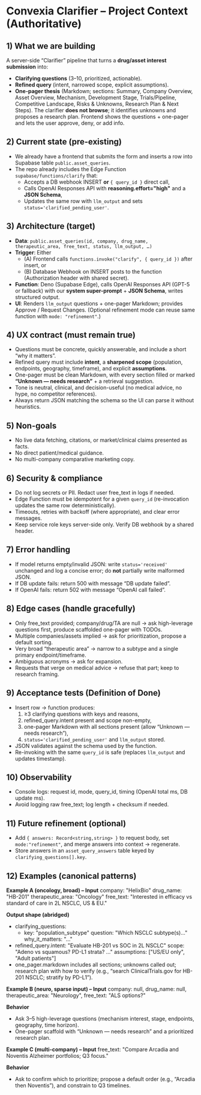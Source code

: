 # Convexia Clarifier – Project Context (Authoritative)

## 1) What we are building
A server-side “Clarifier” pipeline that turns a **drug/asset interest submission** into:
- **Clarifying questions** (3–10, prioritized, actionable).
- **Refined query** (intent, narrowed scope, explicit assumptions).
- **One-pager thesis** (Markdown; sections: Summary, Company Overview, Asset Overview, Mechanism, Development Stage, Trials/Pipeline, Competitive Landscape, Risks & Unknowns, Research Plan & Next Steps).
The clarifier **does not browse**; it identifies unknowns and proposes a research plan. Frontend shows the questions + one-pager and lets the user approve, deny, or add info.

## 2) Current state (pre-existing)
- We already have a frontend that submits the form and inserts a row into Supabase table `public.asset_queries`.
- The repo already includes the Edge Function `supabase/functions/clarify` that:
  - Accepts a DB webhook INSERT **or** `{ query_id }` direct call,
  - Calls OpenAI Responses API with **reasoning.effort="high"** and a **JSON Schema**,
  - Updates the same row with `llm_output` and sets `status='clarified_pending_user'`.

## 3) Architecture (target)
- **Data**: `public.asset_queries(id, company, drug_name, therapeutic_area, free_text, status, llm_output, …)`
- **Trigger**: Either
  - (A) Frontend calls `functions.invoke("clarify", { query_id })` after insert, or
  - (B) Database Webhook on INSERT posts to the function (Authorization header with shared secret).
- **Function**: Deno (Supabase Edge), calls OpenAI Responses API (GPT-5 or fallback) with our **system super-prompt** + **JSON Schema**, writes structured output.
- **UI**: Renders `llm_output` questions + one-pager Markdown; provides Approve / Request Changes. (Optional refinement mode can reuse same function with `mode: "refinement"`.)

## 4) UX contract (must remain true)
- Questions must be concrete, quickly answerable, and include a short “why it matters”.
- Refined query must include **intent**, a **sharpened scope** (population, endpoints, geography, timeframe), and explicit **assumptions**.
- One-pager must be clean Markdown, with every section filled or marked **“Unknown — needs research”** + a retrieval suggestion.
- Tone is neutral, clinical, and decision-useful (no medical advice, no hype, no competitor references).
- Always return JSON matching the schema so the UI can parse it without heuristics.

## 5) Non-goals
- No live data fetching, citations, or market/clinical claims presented as facts.
- No direct patient/medical guidance.
- No multi-company comparative marketing copy.

## 6) Security & compliance
- Do not log secrets or PII. Redact user free_text in logs if needed.
- Edge Function must be idempotent for a given `query_id` (re-invocation updates the same row deterministically).
- Timeouts, retries with backoff (where appropriate), and clear error messages.
- Keep service role keys server-side only. Verify DB webhook by a shared header.

## 7) Error handling
- If model returns empty/invalid JSON: write `status='received'` unchanged and log a concise error; do **not** partially write malformed JSON.
- If DB update fails: return 500 with message “DB update failed”.
- If OpenAI fails: return 502 with message “OpenAI call failed”.

## 8) Edge cases (handle gracefully)
- Only free_text provided; company/drug/TA are null → ask high-leverage questions first, produce scaffolded one-pager with TODOs.
- Multiple companies/assets implied → ask for prioritization, propose a default sorting.
- Very broad “therapeutic area” → narrow to a subtype and a single primary endpoint/timeframe.
- Ambiguous acronyms → ask for expansion.
- Requests that verge on medical advice → refuse that part; keep to research framing.

## 9) Acceptance tests (Definition of Done)
- Insert row → function produces:
  1) ≥3 clarifying questions with keys and reasons,
  2) refined_query.intent present and scope non-empty,
  3) one-pager Markdown with all sections present (allow “Unknown — needs research”),
  4) `status='clarified_pending_user'` and `llm_output` stored.
- JSON validates against the schema used by the function.
- Re-invoking with the same `query_id` is safe (replaces `llm_output` and updates timestamp).

## 10) Observability
- Console logs: request id, mode, query_id, timing (OpenAI total ms, DB update ms).
- Avoid logging raw free_text; log length + checksum if needed.

## 11) Future refinement (optional)
- Add `{ answers: Record<string,string> }` to request body, set `mode:"refinement"`, and merge answers into context → regenerate.
- Store answers in an `asset_query_answers` table keyed by `clarifying_questions[].key`.

## 12) Examples (canonical patterns)

**Example A (oncology, broad) – Input**
company: "HelixBio"
drug_name: "HB-201"
therapeutic_area: "Oncology"
free_text: "Interested in efficacy vs standard of care in 2L NSCLC, US & EU."

**Output shape (abridged)**
- clarifying_questions:
  - key: "population_subtype" question: "Which NSCLC subtype(s)..." why_it_matters: "..."
- refined_query.intent: "Evaluate HB-201 vs SOC in 2L NSCLC"
  scope: "Adeno vs squamous? PD-L1 strata? ..."
  assumptions: ["US/EU only", "Adult patients"]
- one_pager.markdown includes all sections; unknowns called out; research plan with how to verify (e.g., “search ClinicalTrials.gov for HB-201 NSCLC; stratify by PD-L1”).

**Example B (neuro, sparse input) – Input**
company: null, drug_name: null, therapeutic_area: "Neurology", free_text: "ALS options?"

**Behavior**
- Ask 3–5 high-leverage questions (mechanism interest, stage, endpoints, geography, time horizon).
- One-pager scaffold with “Unknown — needs research” and a prioritized research plan.

**Example C (multi-company) – Input**
free_text: "Compare Arcadia and Noventis Alzheimer portfolios; Q3 focus."

**Behavior**
- Ask to confirm which to prioritize; propose a default order (e.g., “Arcadia then Noventis”), and constrain to Q3 timelines.
